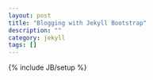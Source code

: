```yaml
---
layout: post
title: "Blogging with Jekyll Bootstrap"
description: ""
category: jekyll
tags: []
---
```

{% include JB/setup %}
